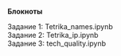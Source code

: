 __Блокноты__

Задание 1: Tetrika_names.ipynb  
Задание 2: Tetrika_ip.ipynb  
Задание 3: tech_quality.ipynb
